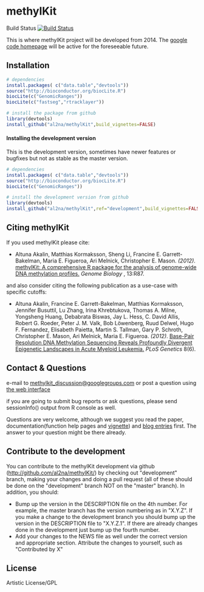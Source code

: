 methylKit 
========
Build Status [![Build Status](https://travis-ci.org/alexg9010/methylKit.svg?branch=development)](https://travis-ci.org/alexg9010/methylKit)

This is where methylKit project will be developed from 2014. The [google code homepage](https://code.google.com/p/methylkit/) 
will be active for the foreseeable future.  

Installation
---------
```R 
# dependencies
install.packages( c("data.table","devtools"))
source("http://bioconductor.org/biocLite.R")
biocLite(c("GenomicRanges"))
biocLite(c("fastseg","rtracklayer"))

# install the package from github
library(devtools)
install_github("al2na/methylKit",build_vignettes=FALSE)
```

#### Installing the development version
This is the development version, sometimes have newer features or bugfixes but
not as stable as the master version.
```R 
# dependencies
install.packages( c("data.table","devtools"))
source("http://bioconductor.org/biocLite.R")
biocLite(c("GenomicRanges"))

# install the development version from github
library(devtools)
install_github("al2na/methylKit",ref="development",build_vignettes=FALSE)
```

Citing methylKit
---------

If you used methylKit please cite:


 * Altuna Akalin, Matthias Kormaksson, Sheng Li, Francine E. Garrett-Bakelman, Maria E. Figueroa, Ari Melnick, Christopher E. Mason. _(2012)_. [methylKit: A comprehensive R package for the analysis of genome-wide DNA methylation profiles.](http://genomebiology.com/2012/13/10/R87/) _Genome Biology_ , 13:R87.


and also consider citing the following publication as a use-case with specific cutoffs:

 * Altuna Akalin, Francine E. Garrett-Bakelman, Matthias Kormaksson, Jennifer Busuttil, Lu Zhang, Irina Khrebtukova, Thomas A. Milne, Yongsheng Huang, Debabrata Biswas, Jay L. Hess, C. David Allis, Robert G. Roeder, Peter J. M. Valk, Bob Löwenberg, Ruud Delwel, Hugo F. Fernandez, Elisabeth Paietta, Martin S. Tallman, Gary P. Schroth, Christopher E. Mason, Ari Melnick, Maria E. Figueroa. _(2012)_. [Base-Pair Resolution DNA Methylation Sequencing Reveals Profoundly Divergent Epigenetic Landscapes in Acute Myeloid Leukemia.](http://www.plosgenetics.org/article/info%3Adoi%2F10.1371%2Fjournal.pgen.1002781) _PLoS Genetics_ 8(6).


Contact & Questions
-------
e-mail to [methylkit_discussion@googlegroups.com](mailto:methylkit_discussion@googlegroups.com) or post a question using [the web interface](https://groups.google.com/forum/#!forum/methylkit_discussion)

if you are going to submit bug reports or ask questions, please send sessionInfo() output from R console as well.

Questions are very welcome, although we suggest you read the paper, documentation(function help pages and [vignette](https://github.com/al2na/methylKit/blob/master/inst/doc/methylKit.pdf?raw=true)) and [blog entries](http://zvfak.blogspot.com/search/label/methylKit) first. The answer to your question might be there already.

Contribute to the development
-------
You can contribute to the methylKit development via github (http://github.com/al2na/methylKit/) by checking out "development" branch, making your changes and doing a pull request (all of these should be done on the "development" branch NOT on the "master" branch). In addition, you should:

* Bump up the version in the DESCRIPTION file on the 4th number. For example, the master branch has the version numbering as in "X.Y.Z". If you make a change to the development branch you should bump up the version in the DESCRIPTION file to "X.Y.Z.1". If there are already changes done in the development just bump up the fourth number.
* Add your changes to the NEWS file as well under the correct version and appropriate section. Attribute the changes to yourself, such as "Contributed by X"

License
---------
Artistic License/GPL
